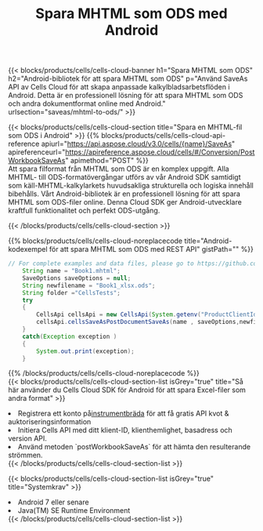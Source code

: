 ﻿---
title:  Spara MHTML som ODS med Android
description:  Använder Aspose.Cells Cloud SDK för Android för att spara MHTML-formatfil som ODS-formatfil.
kwords: Excel, Save MHTML as ODS, REST, Android
howto: How to save MHTML as ODS using Aspose.Cells Cloud Android library.
---
{{< blocks/products/cells/cells-cloud-banner h1="Spara MHTML som ODS" h2="Android-bibliotek för att spara MHTML som ODS" p="Använd SaveAs API av Cells Cloud för att skapa anpassade kalkylbladsarbetsflöden i Android. Detta är en professionell lösning för att spara MHTML som ODS och andra dokumentformat online med Android." urlsection="saveas/mhtml-to-ods/" >}}

{{< blocks/products/cells/cells-cloud-section title="Spara en MHTML-fil som ODS i Android" >}}
{{% blocks/products/cells/cells-cloud-api-reference apiurl="https://api.aspose.cloud/v3.0/cells/{name}/SaveAs" apireferenceurl="https://apireference.aspose.cloud/cells/#/Conversion/PostWorkbookSaveAs" apimethod="POST" %}}
<br/>
Att spara filformat från MHTML som ODS är en komplex uppgift. Alla MHTML- till ODS-formatövergångar utförs av vår Android SDK samtidigt som käll-MHTML-kalkylarkets huvudsakliga strukturella och logiska innehåll bibehålls. Vårt Android-bibliotek är en professionell lösning för att spara MHTML som ODS-filer online. Denna Cloud SDK ger Android-utvecklare kraftfull funktionalitet och perfekt ODS-utgång.

{{< /blocks/products/cells/cells-cloud-section >}}

{{% blocks/products/cells/cells-cloud-noreplacecode title="Android-kodexempel för att spara MHTML som ODS med REST API" gistPath="" %}}
  
```java
// For complete examples and data files, please go to https://github.com/aspose-cells-cloud/aspose-cells-cloud-android/
    String name = "Book1.mhtml";
    SaveOptions saveOptions = null;
    String newfilename = "Book1_xlsx.ods";
    String folder ="CellsTests";
    try
    {
        CellsApi cellsApi = new CellsApi(System.getenv("ProductClientId"), System.getenv("ProductClientSecret"));
        cellsApi.cellsSaveAsPostDocumentSaveAs(name , saveOptions,newfilename,false,false,folder,null,null,null,true);                       
    }
    catch(Exception exception )
    {
        System.out.print(exception);
    }
```
  
{{% /blocks/products/cells/cells-cloud-noreplacecode %}}
<br/>
{{< blocks/products/cells/cells-cloud-section-list isGrey="true" title="Så här använder du Cells Cloud SDK för Android för att spara Excel-filer som andra format" >}}
<li> Registrera ett konto på<a href="https://dashboard.aspose.cloud/">instrumentbräda</a> för att få gratis API kvot & auktoriseringsinformation</li>
<li>Initiera Cells API med ditt klient-ID, klienthemlighet, basadress och version API.</li>
<li>Använd metoden `postWorkbookSaveAs` för att hämta den resulterande strömmen.</li>
{{< /blocks/products/cells/cells-cloud-section-list >}}

{{< blocks/products/cells/cells-cloud-section-list isGrey="true" title="Systemkrav" >}}
<li>Android 7 eller senare</li>
<li>Java(TM) SE Runtime Environment</li>
{{< /blocks/products/cells/cells-cloud-section-list >}}
